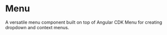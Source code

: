# Menu

A versatile menu component built on top of Angular CDK Menu for creating dropdown and context menus.
